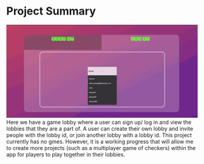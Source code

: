 # Project Summary 
![alt-text](https://github.com/duncan0801/boolean-uk-solo-project-server/blob/master/game-lobby-recording.gif?raw=true)
Here we have a game lobby where a user can sign up/ log in and view the lobbies that they are a part of. A user can create their own lobby and invite people with the lobby id, or join another lobby with a lobby id. This project currently has no gmes. However, it is a working progress that will allow me to create more projects (such as a multiplayer game of checkers)  within the app for players to play together in their lobbies.
